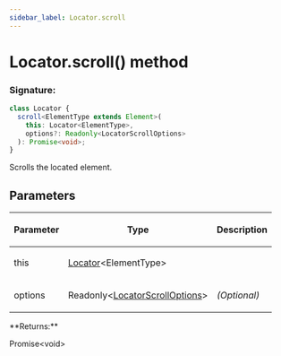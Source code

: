 ```yaml
---
sidebar_label: Locator.scroll
---
```


# Locator.scroll() method

### Signature:

```typescript
class Locator {
  scroll<ElementType extends Element>(
    this: Locator<ElementType>,
    options?: Readonly<LocatorScrollOptions>
  ): Promise<void>;
}
```

Scrolls the located element.

## Parameters

<table><thead><tr><th>

Parameter

</th><th>

Type

</th><th>

Description

</th></tr></thead>
<tbody><tr><td>

this

</td><td>

[Locator](./puppeteer.locator.md)&lt;ElementType&gt;

</td><td>

</td></tr>
<tr><td>

options

</td><td>

Readonly&lt;[LocatorScrollOptions](./puppeteer.locatorscrolloptions.md)&gt;

</td><td>

_(Optional)_

</td></tr>
</tbody></table>
**Returns:**

Promise&lt;void&gt;
